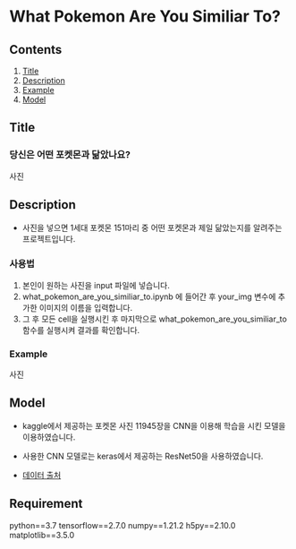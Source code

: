 # What Pokemon Are You Similiar To?

## Contents

1. [Title](#Title)
2. [Description](#Description)
3. [Example](#Example)
4. [Model](#Model)

## Title

### 당신은 어떤 포켓몬과 닮았나요?

사진

## Description

* 사진을 넣으면 1세대 포켓몬 151마리 중 어떤 포켓몬과 제일 닮았는지를 알려주는 프로젝트입니다.

### 사용법

1. 본인이 원하는 사진을 input 파일에 넣습니다.
2. what_pokemon_are_you_similiar_to.ipynb 에 들어간 후 your_img 변수에 추가한 이미지의 이름을 입력합니다.
3. 그 후 모든 cell을 실행시킨 후 마지막으로 what_pokemon_are_you_similiar_to 함수를 실행시켜 결과를 확인합니다.


### Example

사진

## Model

* kaggle에서 제공하는 포켓몬 사진 11945장을 CNN을 이용해 학습을 시킨 모델을 이용하였습니다.
* 사용한 CNN 모델로는 keras에서 제공하는 ResNet50을 사용하였습니다.

* [데이터 출처](https://www.kaggle.com/unexpectedscepticism/11945-pokemon-from-first-gen)

## Requirement

python==3.7
tensorflow==2.7.0
numpy==1.21.2
h5py==2.10.0
matplotlib==3.5.0

